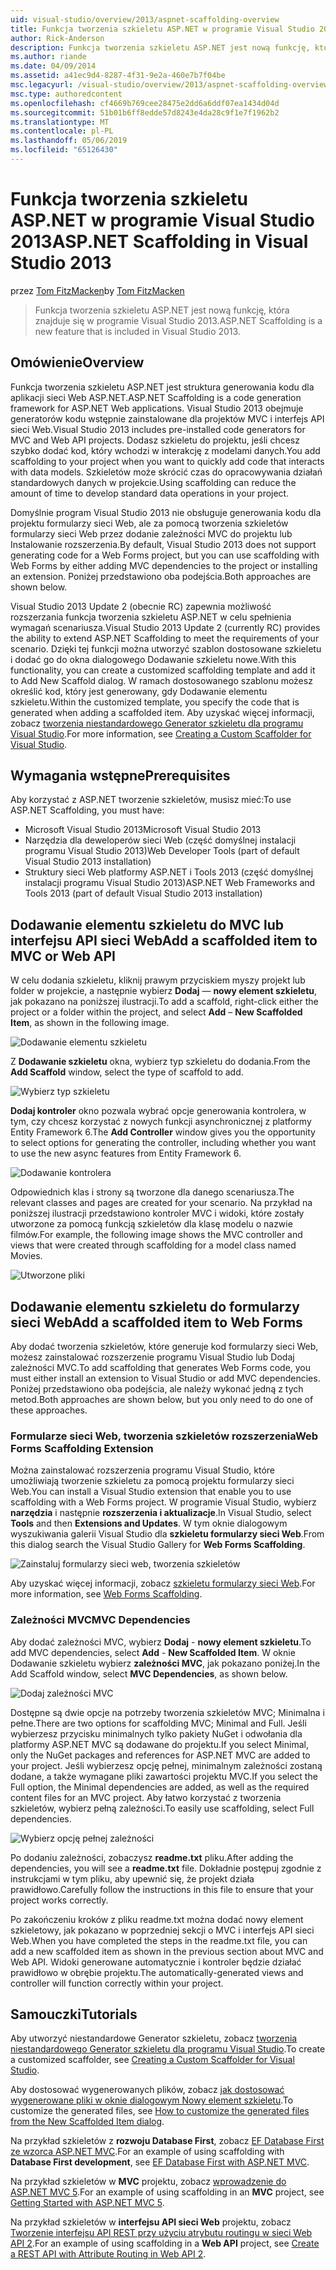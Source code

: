 ```yaml
---
uid: visual-studio/overview/2013/aspnet-scaffolding-overview
title: Funkcja tworzenia szkieletu ASP.NET w programie Visual Studio 2013 | Dokumentacja firmy Microsoft
author: Rick-Anderson
description: Funkcja tworzenia szkieletu ASP.NET jest nową funkcję, która znajduje się w programie Visual Studio 2013.
ms.author: riande
ms.date: 04/09/2014
ms.assetid: a41ec9d4-8287-4f31-9e2a-460e7b7f04be
msc.legacyurl: /visual-studio/overview/2013/aspnet-scaffolding-overview
msc.type: authoredcontent
ms.openlocfilehash: cf4669b769cee28475e2dd6a6ddf07ea1434d04d
ms.sourcegitcommit: 51b01b6ff8edde57d8243e4da28c9f1e7f1962b2
ms.translationtype: MT
ms.contentlocale: pl-PL
ms.lasthandoff: 05/06/2019
ms.locfileid: "65126430"
---
```

# <a name="aspnet-scaffolding-in-visual-studio-2013"></a><span data-ttu-id="fa0ec-103">Funkcja tworzenia szkieletu ASP.NET w programie Visual Studio 2013</span><span class="sxs-lookup"><span data-stu-id="fa0ec-103">ASP.NET Scaffolding in Visual Studio 2013</span></span>

<span data-ttu-id="fa0ec-104">przez [Tom FitzMacken](https://github.com/tfitzmac)</span><span class="sxs-lookup"><span data-stu-id="fa0ec-104">by [Tom FitzMacken](https://github.com/tfitzmac)</span></span>

> <span data-ttu-id="fa0ec-105">Funkcja tworzenia szkieletu ASP.NET jest nową funkcję, która znajduje się w programie Visual Studio 2013.</span><span class="sxs-lookup"><span data-stu-id="fa0ec-105">ASP.NET Scaffolding is a new feature that is included in Visual Studio 2013.</span></span>

## <a name="overview"></a><span data-ttu-id="fa0ec-106">Omówienie</span><span class="sxs-lookup"><span data-stu-id="fa0ec-106">Overview</span></span>

<span data-ttu-id="fa0ec-107">Funkcja tworzenia szkieletu ASP.NET jest struktura generowania kodu dla aplikacji sieci Web ASP.NET.</span><span class="sxs-lookup"><span data-stu-id="fa0ec-107">ASP.NET Scaffolding is a code generation framework for ASP.NET Web applications.</span></span> <span data-ttu-id="fa0ec-108">Visual Studio 2013 obejmuje generatorów kodu wstępnie zainstalowane dla projektów MVC i interfejs API sieci Web.</span><span class="sxs-lookup"><span data-stu-id="fa0ec-108">Visual Studio 2013 includes pre-installed code generators for MVC and Web API projects.</span></span> <span data-ttu-id="fa0ec-109">Dodasz szkieletu do projektu, jeśli chcesz szybko dodać kod, który wchodzi w interakcję z modelami danych.</span><span class="sxs-lookup"><span data-stu-id="fa0ec-109">You add scaffolding to your project when you want to quickly add code that interacts with data models.</span></span> <span data-ttu-id="fa0ec-110">Szkieletów może skrócić czas do opracowywania działań standardowych danych w projekcie.</span><span class="sxs-lookup"><span data-stu-id="fa0ec-110">Using scaffolding can reduce the amount of time to develop standard data operations in your project.</span></span>

<span data-ttu-id="fa0ec-111">Domyślnie program Visual Studio 2013 nie obsługuje generowania kodu dla projektu formularzy sieci Web, ale za pomocą tworzenia szkieletów formularzy sieci Web przez dodanie zależności MVC do projektu lub Instalowanie rozszerzenia.</span><span class="sxs-lookup"><span data-stu-id="fa0ec-111">By default, Visual Studio 2013 does not support generating code for a Web Forms project, but you can use scaffolding with Web Forms by either adding MVC dependencies to the project or installing an extension.</span></span> <span data-ttu-id="fa0ec-112">Poniżej przedstawiono oba podejścia.</span><span class="sxs-lookup"><span data-stu-id="fa0ec-112">Both approaches are shown below.</span></span>

<span data-ttu-id="fa0ec-113">Visual Studio 2013 Update 2 (obecnie RC) zapewnia możliwość rozszerzania funkcja tworzenia szkieletu ASP.NET w celu spełnienia wymagań scenariusza.</span><span class="sxs-lookup"><span data-stu-id="fa0ec-113">Visual Studio 2013 Update 2 (currently RC) provides the ability to extend ASP.NET Scaffolding to meet the requirements of your scenario.</span></span> <span data-ttu-id="fa0ec-114">Dzięki tej funkcji można utworzyć szablon dostosowane szkieletu i dodać go do okna dialogowego Dodawanie szkieletu nowe.</span><span class="sxs-lookup"><span data-stu-id="fa0ec-114">With this functionality, you can create a customized scaffolding template and add it to Add New Scaffold dialog.</span></span> <span data-ttu-id="fa0ec-115">W ramach dostosowanego szablonu możesz określić kod, który jest generowany, gdy Dodawanie elementu szkieletu.</span><span class="sxs-lookup"><span data-stu-id="fa0ec-115">Within the customized template, you specify the code that is generated when adding a scaffolded item.</span></span> <span data-ttu-id="fa0ec-116">Aby uzyskać więcej informacji, zobacz [tworzenia niestandardowego Generator szkieletu dla programu Visual Studio](https://go.microsoft.com/fwlink/p/?LinkId=395029).</span><span class="sxs-lookup"><span data-stu-id="fa0ec-116">For more information, see [Creating a Custom Scaffolder for Visual Studio](https://go.microsoft.com/fwlink/p/?LinkId=395029).</span></span>

## <a name="prerequisites"></a><span data-ttu-id="fa0ec-117">Wymagania wstępne</span><span class="sxs-lookup"><span data-stu-id="fa0ec-117">Prerequisites</span></span>

<span data-ttu-id="fa0ec-118">Aby korzystać z ASP.NET tworzenie szkieletów, musisz mieć:</span><span class="sxs-lookup"><span data-stu-id="fa0ec-118">To use ASP.NET Scaffolding, you must have:</span></span>

- <span data-ttu-id="fa0ec-119">Microsoft Visual Studio 2013</span><span class="sxs-lookup"><span data-stu-id="fa0ec-119">Microsoft Visual Studio 2013</span></span>
- <span data-ttu-id="fa0ec-120">Narzędzia dla deweloperów sieci Web (część domyślnej instalacji programu Visual Studio 2013)</span><span class="sxs-lookup"><span data-stu-id="fa0ec-120">Web Developer Tools (part of default Visual Studio 2013 installation)</span></span>
- <span data-ttu-id="fa0ec-121">Struktury sieci Web platformy ASP.NET i Tools 2013 (część domyślnej instalacji programu Visual Studio 2013)</span><span class="sxs-lookup"><span data-stu-id="fa0ec-121">ASP.NET Web Frameworks and Tools 2013 (part of default Visual Studio 2013 installation)</span></span>

## <a name="add-a-scaffolded-item-to-mvc-or-web-api"></a><span data-ttu-id="fa0ec-122">Dodawanie elementu szkieletu do MVC lub interfejsu API sieci Web</span><span class="sxs-lookup"><span data-stu-id="fa0ec-122">Add a scaffolded item to MVC or Web API</span></span>

<span data-ttu-id="fa0ec-123">W celu dodania szkieletu, kliknij prawym przyciskiem myszy projekt lub folder w projekcie, a następnie wybierz **Dodaj** — **nowy element szkieletu**, jak pokazano na poniższej ilustracji.</span><span class="sxs-lookup"><span data-stu-id="fa0ec-123">To add a scaffold, right-click either the project or a folder within the project, and select **Add** – **New Scaffolded Item**, as shown in the following image.</span></span>

![Dodawanie elementu szkieletu](aspnet-scaffolding-overview/_static/image1.png)

<span data-ttu-id="fa0ec-125">Z **Dodawanie szkieletu** okna, wybierz typ szkieletu do dodania.</span><span class="sxs-lookup"><span data-stu-id="fa0ec-125">From the **Add Scaffold** window, select the type of scaffold to add.</span></span>

![Wybierz typ szkieletu](aspnet-scaffolding-overview/_static/image2.png)

<span data-ttu-id="fa0ec-127">**Dodaj kontroler** okno pozwala wybrać opcje generowania kontrolera, w tym, czy chcesz korzystać z nowych funkcji asynchronicznej z platformy Entity Framework 6.</span><span class="sxs-lookup"><span data-stu-id="fa0ec-127">The **Add Controller** window gives you the opportunity to select options for generating the controller, including whether you want to use the new async features from Entity Framework 6.</span></span>

![Dodawanie kontrolera](aspnet-scaffolding-overview/_static/image3.png)

<span data-ttu-id="fa0ec-129">Odpowiednich klas i strony są tworzone dla danego scenariusza.</span><span class="sxs-lookup"><span data-stu-id="fa0ec-129">The relevant classes and pages are created for your scenario.</span></span> <span data-ttu-id="fa0ec-130">Na przykład na poniższej ilustracji przedstawiono kontroler MVC i widoki, które zostały utworzone za pomocą funkcją szkieletów dla klasę modelu o nazwie filmów.</span><span class="sxs-lookup"><span data-stu-id="fa0ec-130">For example, the following image shows the MVC controller and views that were created through scaffolding for a model class named Movies.</span></span>

![Utworzone pliki](aspnet-scaffolding-overview/_static/image4.png)

## <a name="add-a-scaffolded-item-to-web-forms"></a><span data-ttu-id="fa0ec-132">Dodawanie elementu szkieletu do formularzy sieci Web</span><span class="sxs-lookup"><span data-stu-id="fa0ec-132">Add a scaffolded item to Web Forms</span></span>

<span data-ttu-id="fa0ec-133">Aby dodać tworzenia szkieletów, które generuje kod formularzy sieci Web, możesz zainstalować rozszerzenie programu Visual Studio lub Dodaj zależności MVC.</span><span class="sxs-lookup"><span data-stu-id="fa0ec-133">To add scaffolding that generates Web Forms code, you must either install an extension to Visual Studio or add MVC dependencies.</span></span> <span data-ttu-id="fa0ec-134">Poniżej przedstawiono oba podejścia, ale należy wykonać jedną z tych metod.</span><span class="sxs-lookup"><span data-stu-id="fa0ec-134">Both approaches are shown below, but you only need to do one of these approaches.</span></span>

### <a name="web-forms-scaffolding-extension"></a><span data-ttu-id="fa0ec-135">Formularze sieci Web, tworzenia szkieletów rozszerzenia</span><span class="sxs-lookup"><span data-stu-id="fa0ec-135">Web Forms Scaffolding Extension</span></span>

<span data-ttu-id="fa0ec-136">Można zainstalować rozszerzenia programu Visual Studio, które umożliwiają tworzenie szkieletu za pomocą projektu formularzy sieci Web.</span><span class="sxs-lookup"><span data-stu-id="fa0ec-136">You can install a Visual Studio extension that enable you to use scaffolding with a Web Forms project.</span></span> <span data-ttu-id="fa0ec-137">W programie Visual Studio, wybierz **narzędzia** i następnie **rozszerzenia i aktualizacje**.</span><span class="sxs-lookup"><span data-stu-id="fa0ec-137">In Visual Studio, select **Tools** and then **Extensions and Updates**.</span></span> <span data-ttu-id="fa0ec-138">W tym oknie dialogowym wyszukiwania galerii Visual Studio dla **szkieletu formularzy sieci Web**.</span><span class="sxs-lookup"><span data-stu-id="fa0ec-138">From this dialog search the Visual Studio Gallery for **Web Forms Scaffolding**.</span></span>

![Zainstaluj formularzy sieci web, tworzenia szkieletów](aspnet-scaffolding-overview/_static/image5.png)

<span data-ttu-id="fa0ec-140">Aby uzyskać więcej informacji, zobacz [szkieletu formularzy sieci Web](https://go.microsoft.com/fwlink/p/?LinkId=396478).</span><span class="sxs-lookup"><span data-stu-id="fa0ec-140">For more information, see [Web Forms Scaffolding](https://go.microsoft.com/fwlink/p/?LinkId=396478).</span></span>

### <a name="mvc-dependencies"></a><span data-ttu-id="fa0ec-141">Zależności MVC</span><span class="sxs-lookup"><span data-stu-id="fa0ec-141">MVC Dependencies</span></span>

<span data-ttu-id="fa0ec-142">Aby dodać zależności MVC, wybierz **Dodaj** - **nowy element szkieletu**.</span><span class="sxs-lookup"><span data-stu-id="fa0ec-142">To add MVC dependencies, select **Add** - **New Scaffolded Item**.</span></span> <span data-ttu-id="fa0ec-143">W oknie Dodawanie szkieletu wybierz **zależności MVC**, jak pokazano poniżej.</span><span class="sxs-lookup"><span data-stu-id="fa0ec-143">In the Add Scaffold window, select **MVC Dependencies**, as shown below.</span></span>

![Dodaj zależności MVC](aspnet-scaffolding-overview/_static/image6.png)

<span data-ttu-id="fa0ec-145">Dostępne są dwie opcje na potrzeby tworzenia szkieletów MVC; Minimalna i pełne.</span><span class="sxs-lookup"><span data-stu-id="fa0ec-145">There are two options for scaffolding MVC; Minimal and Full.</span></span> <span data-ttu-id="fa0ec-146">Jeśli wybierzesz przycisku minimalnych tylko pakiety NuGet i odwołania dla platformy ASP.NET MVC są dodawane do projektu.</span><span class="sxs-lookup"><span data-stu-id="fa0ec-146">If you select Minimal, only the NuGet packages and references for ASP.NET MVC are added to your project.</span></span> <span data-ttu-id="fa0ec-147">Jeśli wybierzesz opcję pełnej, minimalnym zależności zostaną dodane, a także wymagane pliki zawartości projektu MVC.</span><span class="sxs-lookup"><span data-stu-id="fa0ec-147">If you select the Full option, the Minimal dependencies are added, as well as the required content files for an MVC project.</span></span> <span data-ttu-id="fa0ec-148">Aby łatwo korzystać z tworzenia szkieletów, wybierz pełną zależności.</span><span class="sxs-lookup"><span data-stu-id="fa0ec-148">To easily use scaffolding, select Full dependencies.</span></span>

![Wybierz opcję pełnej zależności](aspnet-scaffolding-overview/_static/image7.png)

<span data-ttu-id="fa0ec-150">Po dodaniu zależności, zobaczysz **readme.txt** pliku.</span><span class="sxs-lookup"><span data-stu-id="fa0ec-150">After adding the dependencies, you will see a **readme.txt** file.</span></span> <span data-ttu-id="fa0ec-151">Dokładnie postępuj zgodnie z instrukcjami w tym pliku, aby upewnić się, że projekt działa prawidłowo.</span><span class="sxs-lookup"><span data-stu-id="fa0ec-151">Carefully follow the instructions in this file to ensure that your project works correctly.</span></span>

<span data-ttu-id="fa0ec-152">Po zakończeniu kroków z pliku readme.txt można dodać nowy element szkieletowy, jak pokazano w poprzedniej sekcji o MVC i interfejs API sieci Web.</span><span class="sxs-lookup"><span data-stu-id="fa0ec-152">When you have completed the steps in the readme.txt file, you can add a new scaffolded item as shown in the previous section about MVC and Web API.</span></span> <span data-ttu-id="fa0ec-153">Widoki generowane automatycznie i kontroler będzie działać prawidłowo w obrębie projektu.</span><span class="sxs-lookup"><span data-stu-id="fa0ec-153">The automatically-generated views and controller will function correctly within your project.</span></span>

## <a name="tutorials"></a><span data-ttu-id="fa0ec-154">Samouczki</span><span class="sxs-lookup"><span data-stu-id="fa0ec-154">Tutorials</span></span>

<span data-ttu-id="fa0ec-155">Aby utworzyć niestandardowe Generator szkieletu, zobacz [tworzenia niestandardowego Generator szkieletu dla programu Visual Studio](https://go.microsoft.com/fwlink/p/?LinkId=395029).</span><span class="sxs-lookup"><span data-stu-id="fa0ec-155">To create a customized scaffolder, see [Creating a Custom Scaffolder for Visual Studio](https://go.microsoft.com/fwlink/p/?LinkId=395029).</span></span>

<span data-ttu-id="fa0ec-156">Aby dostosować wygenerowanych plików, zobacz [jak dostosować wygenerowane pliki w oknie dialogowym Nowy element szkieletu](https://blogs.msdn.com/b/webdev/archive/2013/12/26/how-to-customize-the-generated-files-from-the-new-scaffolded-item-dialog.aspx).</span><span class="sxs-lookup"><span data-stu-id="fa0ec-156">To customize the generated files, see [How to customize the generated files from the New Scaffolded Item dialog](https://blogs.msdn.com/b/webdev/archive/2013/12/26/how-to-customize-the-generated-files-from-the-new-scaffolded-item-dialog.aspx).</span></span>

<span data-ttu-id="fa0ec-157">Na przykład szkieletów z **rozwoju Database First**, zobacz [EF Database First ze wzorca ASP.NET MVC](../../../mvc/overview/getting-started/database-first-development/setting-up-database.md).</span><span class="sxs-lookup"><span data-stu-id="fa0ec-157">For an example of using scaffolding with **Database First development**, see [EF Database First with ASP.NET MVC](../../../mvc/overview/getting-started/database-first-development/setting-up-database.md).</span></span>

<span data-ttu-id="fa0ec-158">Na przykład szkieletów w **MVC** projektu, zobacz [wprowadzenie do ASP.NET MVC 5](../../../mvc/overview/getting-started/introduction/getting-started.md).</span><span class="sxs-lookup"><span data-stu-id="fa0ec-158">For an example of using scaffolding in an **MVC** project, see [Getting Started with ASP.NET MVC 5](../../../mvc/overview/getting-started/introduction/getting-started.md).</span></span>

<span data-ttu-id="fa0ec-159">Na przykład szkieletów w **interfejsu API sieci Web** projektu, zobacz [Tworzenie interfejsu API REST przy użyciu atrybutu routingu w sieci Web API 2](../../../web-api/overview/web-api-routing-and-actions/create-a-rest-api-with-attribute-routing.md).</span><span class="sxs-lookup"><span data-stu-id="fa0ec-159">For an example of using scaffolding in a **Web API** project, see [Create a REST API with Attribute Routing in Web API 2](../../../web-api/overview/web-api-routing-and-actions/create-a-rest-api-with-attribute-routing.md).</span></span>
